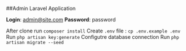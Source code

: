 ##Admin Laravel Application

**Login**: admin@site.com
**Password**: password

After clone run `composer install`
Create `.env` file : `cp .env.example .env`
Run `php artisan key:generate`
Configutre database connection
Run `php artisan migrate --seed`
